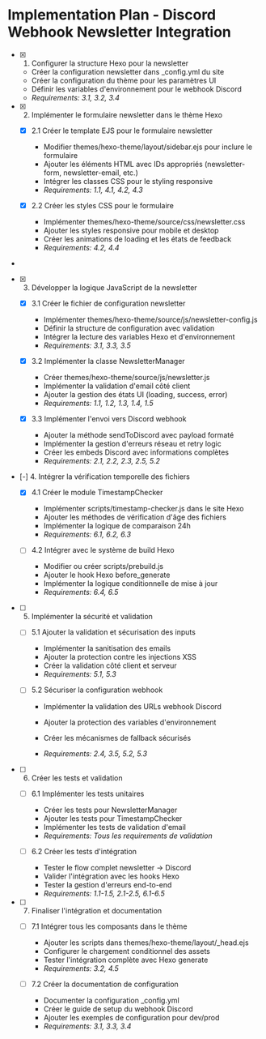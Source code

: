 # Implementation Plan - Discord Webhook Newsletter Integration

- [x] 1. Configurer la structure Hexo pour la newsletter





  - Créer la configuration newsletter dans _config.yml du site
  - Créer la configuration du thème pour les paramètres UI
  - Définir les variables d'environnement pour le webhook Discord
  - _Requirements: 3.1, 3.2, 3.4_

- [x] 2. Implémenter le formulaire newsletter dans le thème Hexo





  - [x] 2.1 Créer le template EJS pour le formulaire newsletter


    - Modifier themes/hexo-theme/layout/sidebar.ejs pour inclure le formulaire
    - Ajouter les éléments HTML avec IDs appropriés (newsletter-form, newsletter-email, etc.)
    - Intégrer les classes CSS pour le styling responsive
    - _Requirements: 1.1, 4.1, 4.2, 4.3_

  - [x] 2.2 Créer les styles CSS pour le formulaire


    - Implémenter themes/hexo-theme/source/css/newsletter.css
    - Ajouter les styles responsive pour mobile et desktop
    - Créer les animations de loading et les états de feedback
    - _Requirements: 4.2, 4.4_
-

- [x] 3. Développer la logique JavaScript de la newsletter



  - [x] 3.1 Créer le fichier de configuration newsletter


    - Implémenter themes/hexo-theme/source/js/newsletter-config.js
    - Définir la structure de configuration avec validation
    - Intégrer la lecture des variables Hexo et d'environnement
    - _Requirements: 3.1, 3.3, 3.5_

  - [x] 3.2 Implémenter la classe NewsletterManager


    - Créer themes/hexo-theme/source/js/newsletter.js
    - Implémenter la validation d'email côté client
    - Ajouter la gestion des états UI (loading, success, error)
    - _Requirements: 1.1, 1.2, 1.3, 1.4, 1.5_

  - [x] 3.3 Implémenter l'envoi vers Discord webhook


    - Ajouter la méthode sendToDiscord avec payload formaté
    - Implémenter la gestion d'erreurs réseau et retry logic
    - Créer les embeds Discord avec informations complètes
    - _Requirements: 2.1, 2.2, 2.3, 2.5, 5.2_

- [-] 4. Intégrer la vérification temporelle des fichiers



  - [x] 4.1 Créer le module TimestampChecker


    - Implémenter scripts/timestamp-checker.js dans le site Hexo
    - Ajouter les méthodes de vérification d'âge des fichiers
    - Implémenter la logique de comparaison 24h
    - _Requirements: 6.1, 6.2, 6.3_


  - [ ] 4.2 Intégrer avec le système de build Hexo
    - Modifier ou créer scripts/prebuild.js
    - Ajouter le hook Hexo before_generate
    - Implémenter la logique conditionnelle de mise à jour
    - _Requirements: 6.4, 6.5_



- [ ] 5. Implémenter la sécurité et validation

  - [ ] 5.1 Ajouter la validation et sécurisation des inputs
    - Implémenter la sanitisation des emails
    - Ajouter la protection contre les injections XSS
    - Créer la validation côté client et serveur
    - _Requirements: 5.1, 5.3_

  - [ ] 5.2 Sécuriser la configuration webhook
    - Implémenter la validation des URLs webhook Discord
    - Ajouter la protection des variables d'environnement

    - Créer les mécanismes de fallback sécurisés
    - _Requirements: 2.4, 3.5, 5.2, 5.3_


- [ ] 6. Créer les tests et validation

  - [ ] 6.1 Implémenter les tests unitaires
    - Créer les tests pour NewsletterManager
    - Ajouter les tests pour TimestampChecker
    - Implémenter les tests de validation d'email
    - _Requirements: Tous les requirements de validation_

  - [ ] 6.2 Créer les tests d'intégration

    - Tester le flow complet newsletter → Discord
    - Valider l'intégration avec les hooks Hexo
    - Tester la gestion d'erreurs end-to-end
    - _Requirements: 1.1-1.5, 2.1-2.5, 6.1-6.5_

- [ ] 7. Finaliser l'intégration et documentation

  - [ ] 7.1 Intégrer tous les composants dans le thème
    - Ajouter les scripts dans themes/hexo-theme/layout/_head.ejs
    - Configurer le chargement conditionnel des assets
    - Tester l'intégration complète avec Hexo generate
    - _Requirements: 3.2, 4.5_

  - [ ] 7.2 Créer la documentation de configuration
    - Documenter la configuration _config.yml
    - Créer le guide de setup du webhook Discord
    - Ajouter les exemples de configuration pour dev/prod
    - _Requirements: 3.1, 3.3, 3.4_
